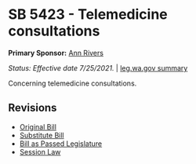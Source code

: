 # SB 5423 - Telemedicine consultations
**Primary Sponsor:** [Ann Rivers](/person/leg/ann.rivers.md)

*Status: Effective date 7/25/2021.* | [leg.wa.gov summary](https://app.leg.wa.gov/billsummary?BillNumber=5423&Year=2021)

Concerning telemedicine consultations.

## Revisions
* [Original Bill](1/)
* [Substitute Bill](S/)
* [Bill as Passed Legislature](S.PL/)
* [Session Law](S.SL/)